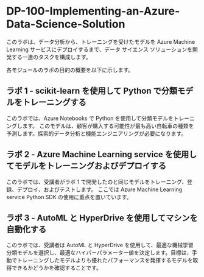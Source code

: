 ﻿# DP-100-Implementing-an-Azure-Data-Science-Solution

 このラボは、データ分析から、トレーニングを受けたモデルを Azure Machine Learning サービスにデプロイするまで、データ サイエンス ソリューションを開発する一連のタスクを構成します。 

各モジュールのラボの目的の概要を以下に示します。

## ラボ 1 - scikit-learn を使用して Python で分類モデルをトレーニングする

このラボでは、Azure Notebooks で Python を使用して分類モデルをトレーニングします。  このモデルは、顧客が購入する可能性が最も高い自転車の種類を予測します。探索的データ分析と機能エンジニアリングが必要になります。 

## ラボ 2 - Azure Machine Learning service を使用してモデルをトレーニングおよびデプロイする

このラボでは、受講者がラボ 1 で開発したのと同じモデルをトレーニング、登録、デプロイ、およびテストします。  ここでは Azure Machine Learning service Python SDK の使用に重点を置いています。

## ラボ 3 - AutoML と HyperDrive を使用してマシンを自動化する 

このラボでは、受講者は AutoML と HyperDrive を使用して、最適な機械学習分類モデルを選択し、最適なハイパーパラメーター値を決定します。目標は、手動でトレーニングしたモデルよりも優れたパフォーマンスを発揮するモデルを取得できるかどうかを確認することです。
